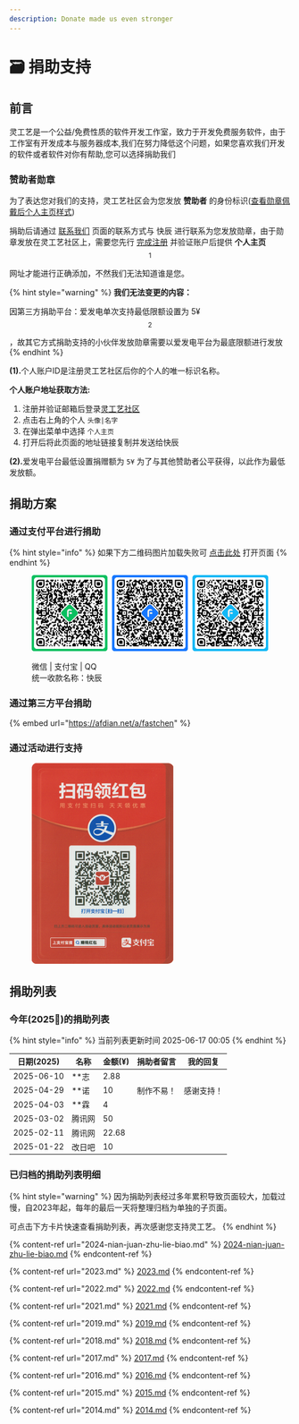```yaml
---
description: Donate made us even stronger
---
```


# 🗃️ 捐助支持

## 前言

灵工艺是一个公益/免费性质的软件开发工作室，致力于开发免费服务软件，由于工作室有开发成本与服务器成本,我们在努力降低这个问题，如果您喜欢我们开发的软件或者软件对你有帮助,您可以选择捐助我们

### 赞助者勋章 <a href="#badge" id="badge"></a>

为了表达您对我们的支持，灵工艺社区会为您发放 **赞助者** 的身份标识([查看勋章佩戴后个人主页样式](https://nullcraft.org/u/NullCraft))

捐助后请通过 [联系我们](../contact.md) 页面的联系方式与 快辰 进行联系为您发放勋章，由于勋章发放在灵工艺社区上，需要您先行 [完成注册](https://nullcraft.org/) 并验证账户后提供 **个人主页**$$^1$$ 网址才能进行正确添加，不然我们无法知道谁是您。

{% hint style="warning" %}
**我们无法变更的内容：**

因第三方捐助平台：爱发电单次支持最低限额设置为 5¥$$^2$$，故其它方式捐助支持的小伙伴发放勋章需要以爱发电平台为最底限额进行发放
{% endhint %}

**(1).**&#x4E2A;人账户ID是注册灵工艺社区后你的个人的唯一标识名称。

**个人账户地址获取方法:**

1. 注册并验证邮箱后登录[灵工艺社区](https://nullcraft.org/)
2. 点击右上角的个人 `头像|名字`
3. 在弹出菜单中选择 `个人主页`
4. 打开后将此页面的地址链接复制并发送给快辰

**(2).**&#x7231;发电平台最低设置捐赠额为 `5¥` 为了与其他赞助者公平获得，以此作为最低发放额。

## 捐助方案 <a href="#plan" id="plan"></a>

### 通过支付平台进行捐助

{% hint style="info" %}
如果下方二维码图片加载失败可 [点击此处](https://pujipuji.com/) 打开页面
{% endhint %}

<figure><img src="../.gitbook/assets/AllPay.png" alt=""><figcaption><p>微信 | 支付宝 | QQ<br>统一收款名称：快辰</p></figcaption></figure>

### 通过第三方平台捐助

{% embed url="https://afdian.net/a/fastchen" %}

### 通过活动进行支持

<div align="left"><figure><img src="../.gitbook/assets/Free_HongBao_AliPay.png" alt="" width="254"><figcaption></figcaption></figure></div>

## 捐助列表 <a href="#list" id="list"></a>

### 今年(2025🐍)的捐助列表 <a href="#now" id="now"></a>

{% hint style="info" %}
当前列表更新时间 2025-06-17 00:05
{% endhint %}

| 日期(2025)   | 名称    | 金额(¥) | 捐助者留言 | 我的回复  |
| ---------- | ----- | ----- | ----- | ----- |
| 2025-06-10 | \*\*志 | 2.88  |       |       |
| 2025-04-29 | \*\*诺 | 10    | 制作不易！ | 感谢支持！ |
| 2025-04-03 | \*\*霖 | 4     |       |       |
| 2025-03-02 | 腾讯网   | 50    |       |       |
| 2025-02-11 | 腾讯网   | 22.68 |       |       |
| 2025-01-22 | 改日吧   | 10    |       |       |

### 已归档的捐助列表明细 <a href="#archive" id="archive"></a>

{% hint style="warning" %}
因为捐助列表经过多年累积导致页面较大，加载过慢，自2023年起，每年的最后一天将整理归档为单独的子页面。

可点击下方卡片快速查看捐助列表，再次感谢您支持灵工艺。
{% endhint %}

{% content-ref url="2024-nian-juan-zhu-lie-biao.md" %}
[2024-nian-juan-zhu-lie-biao.md](2024-nian-juan-zhu-lie-biao.md)
{% endcontent-ref %}

{% content-ref url="2023.md" %}
[2023.md](2023.md)
{% endcontent-ref %}

{% content-ref url="2022.md" %}
[2022.md](2022.md)
{% endcontent-ref %}

{% content-ref url="2021.md" %}
[2021.md](2021.md)
{% endcontent-ref %}

{% content-ref url="2019.md" %}
[2019.md](2019.md)
{% endcontent-ref %}

{% content-ref url="2018.md" %}
[2018.md](2018.md)
{% endcontent-ref %}

{% content-ref url="2017.md" %}
[2017.md](2017.md)
{% endcontent-ref %}

{% content-ref url="2016.md" %}
[2016.md](2016.md)
{% endcontent-ref %}

{% content-ref url="2015.md" %}
[2015.md](2015.md)
{% endcontent-ref %}

{% content-ref url="2014.md" %}
[2014.md](2014.md)
{% endcontent-ref %}
